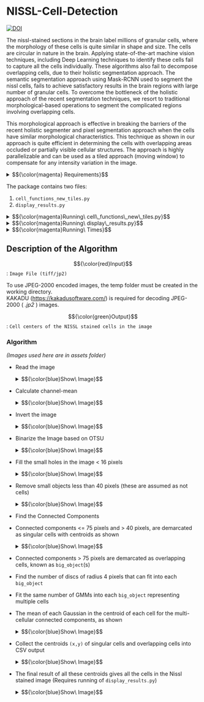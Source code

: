 # NISSL-Cell-Detection

[![DOI](https://zenodo.org/badge/DOI/10.5281/zenodo.14200087.svg)](https://doi.org/10.5281/zenodo.14200087)

The nissl-stained sections in the brain label millions of granular cells, where the morphology of these cells is quite similar in shape and size. The cells are circular in nature in the brain. Applying state-of-the-art machine vision techniques, including Deep Learning techniques to identify these cells fail to capture all the cells individually. These algorithms also fail to decompose overlapping cells, due to their holistic segmentation approach. The semantic segmentation approach using Mask-RCNN used to segment the nissl cells,  fails to achieve satisfactory results in the brain regions with large number of granular cells. To overcome the bottleneck of the holistic approach of the recent segmentation techniques, we resort to traditional morphological-based operations to segment the complicated regions involving overlapping cells.

This morphological approach is effective in breaking the barriers of the recent holistic segmenter and pixel segmentation approach when the cells have similar morphological characteristics. This technique as shown in our approach is quite efficient in determining the cells with overlapping areas occluded or partially visible cellular structures. The approach is highly parallelizable and can be used as a tiled approach (moving window) to compensate for any intensity variation in the image.



<details>
  <summary> $${\color{magenta} Requirements}$$ </summary>

  + Python 3.7+
  + scikit-image
  + scikit-learn
  + matplotlib
  + pandas
  + pathlib
  + os
  + sys
  + shapely
  + numpy
  + $${\color{orange}KAKADU (!Optional) }$$
  
</details>


The package contains two files:
1. ```cell_functions_new_tiles.py ```
2. ```display_results.py ```

<details>
  <summary> $${\color{magenta}Running\ cell\_functions\_new\_tiles.py}$$ </summary>
  
  + $${\color{red}Input}$$: ```Image File (tiff/jp2)```
  
  + $${\color{green}Output}$$: ```CSV for the cell centers in the image```
  
  + $${\color{lightblue}Usage}$$: ``` python3 .\cell_functions_new_tiles.py .\test_image.tif ```
  
</details>

<details>
  <summary> $${\color{magenta}Running\ display\_results.py}$$ </summary>
  
  + $${\color{red}Input}$$: ```Image File (tiff/jp2)```, ```CSV for the cell centers in the image```
  
  + $${\color{green}Output}$$: ```Image with cell centers```
  
  + $${\color{lightblue}Usage}$$: ``` python3 .\display_results.py .\test_image.tif ```
  
</details>

<details>
  <summary> $${\color{magenta}Running\ Times}$$ </summary>

  _(only for ```cell_functions_new_tiles.py```)_
  
  $${\color{red}Machine Specs:}$$
  + ```12th Gen Intel(R) Core(TM) i9-12950HX 2.30 GHz```
  + ```16 Core```
  + ```64.0 GB RAM```
  + ```Windows 11 Pro```
  + ```NVIDIA GeForce RTX 3080Ti 16 GB```

  $${\color{red}Image\ Info:}$$
  + Format : ```Tiff```
  + Size : ```5000 X 5000 pixels```
  + FileSize : ```73 MB```

  $${\color{red}Time\ to\ Completion:}$$
  + ```61.01 secs``` at 5% CPU load
  
  
</details>

## Description of the Algorithm

$${\color{red}Input}$$: ```Image File (tiff/jp2)```

To use JPEG-2000 encoded images, the temp folder must be created in the working directory.<br>
KAKADU (https://kakadusoftware.com/) is required for decoding JPEG-2000 ( _.jp2_ ) images. <br>

$${\color{green}Output}$$: ```Cell centers of the NISSL stained cells in the image```

### Algorithm 
_(Images used here are in assets folder)_

+ Read the image <br>
  <details>
    <summary> $${\color{blue}Show\ Image}$$ </summary>
    
    ![image](./assets/test_image1.png)
    
  </details>
+ Calculate channel-mean <br>
  <details>
    <summary> $${\color{blue}Show\ Image}$$ </summary>
    
    ![channel_mean](./assets/channel_mean.png)
  
  </details>
+ Invert the image <br>
  <details>
    <summary> $${\color{blue}Show\ Image}$$ </summary>
    
    ![inverted_image](./assets/image_inv.png)
  
  </details>
+ Binarize the Image based on OTSU <br>
  <details>
    <summary> $${\color{blue}Show\ Image}$$ </summary>
    
    ![binary](./assets/binary.png)
  
  </details>
+ Fill the small holes in the image < 16 pixels <br>
  <details>
    <summary> $${\color{blue}Show\ Image}$$ </summary>
    
    ![small holes](./assets/remove_small_holes.png)
  
  </details>
+ Remove small objects less than 40 pixels (these are assumed as not cells) <br>
  <details>
    <summary> $${\color{blue}Show\ Image}$$ </summary>
    
    ![small objects](./assets/remove_small_objects.png)
  
  </details>
+ Find the Connected Components
+ Connected components <= 75 pixels and > 40 pixels, are demarcated as singular cells with centroids as shown <br>
  <details>
    <summary> $${\color{blue}Show\ Image}$$ </summary>
    
    ![singular](./assets/singular_cells.png)
  
  </details>
+ Connected components > 75 pixels are demarcated as overlapping cells, known as ```big_object```(s)
+ Find the number of discs of radius 4 pixels that can fit into each ```big_object```
+ Fit the same number of GMMs into each ```big_object``` representing multiple cells
+ The mean of each Gaussian in the centroid of each cell for the multi-cellular connected components, as shown <br>
  <details>
    <summary> $${\color{blue}Show\ Image}$$ </summary>
    
    ![multicell](./assets/multicell_components.png)

  </details>
+ Collect the centroids ```(x,y)``` of singular cells and overlapping cells into CSV output <br>
  <details>
    <summary> $${\color{blue}Show\ Image}$$ </summary>
    
    ![csv](./assets/csv_example.png)
  
  </details>
+ The final result of all these centroids gives all the cells in the Nissl stained image (Requires running of ```display_results.py```) <br>
  <details>
    <summary> $${\color{blue}Show\ Image}$$ </summary>
    
    ![final](./assets/final_result.png)
  
  </details>
  
